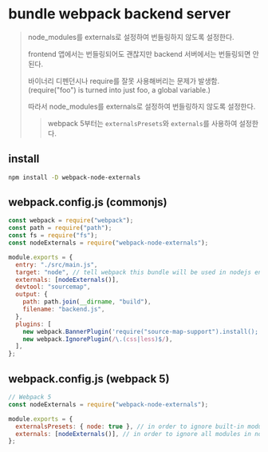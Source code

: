 # bundle webpack backend server

> node_modules를 externals로 설정하여 번들링하지 않도록 설정한다.
>
> frontend 앱에서는 번들링되어도 괜찮지만 backend 서버에서는 번들링되면 안된다.
>
> 바이너리 디펜던시나 require를 잘못 사용해버리는 문제가 발생함. (require("foo") is turned into just foo, a global variable.)
>
> 따라서 node_modules를 externals로 설정하여 번들링하지 않도록 설정한다.
>
> > webpack 5부터는 `externalsPresets`와 `externals`를 사용하여 설정한다.

## install

```sh
npm install -D webpack-node-externals
```

## webpack.config.js (commonjs)

```js
const webpack = require("webpack");
const path = require("path");
const fs = require("fs");
const nodeExternals = require("webpack-node-externals");

module.exports = {
  entry: "./src/main.js",
  target: "node", // tell webpack this bundle will be used in nodejs environment, so don't touch any built-in modules like fs or path.
  externals: [nodeExternals()],
  devtool: "sourcemap",
  output: {
    path: path.join(__dirname, "build"),
    filename: "backend.js",
  },
  plugins: [
    new webpack.BannerPlugin('require("source-map-support").install();', { raw: true, entryOnly: false }),
    new webpack.IgnorePlugin(/\.(css|less)$/),
  ],
};
```

## webpack.config.js (webpack 5)

```js
// Webpack 5
const nodeExternals = require("webpack-node-externals");

module.exports = {
  externalsPresets: { node: true }, // in order to ignore built-in modules like path, fs, etc.
  externals: [nodeExternals()], // in order to ignore all modules in node_modules folder
};
```

